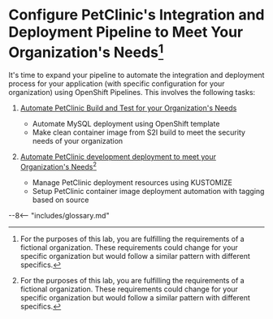 # Configure PetClinic's Integration and Deployment Pipeline to Meet Your Organization's Needs[^1]

It's time to expand your pipeline to automate the integration and deployment process for your application (with specific configuration for your organization) using OpenShift Pipelines. This involves the following tasks:

1. [Automate PetClinic Build and Test for your Organization's Needs](pipeline.md)

    - Automate MySQL deployment using OpenShift template
    - Make clean container image from S2I build to meet the security needs of your organization

2. [Automate PetClinic development deployment to meet your Organization's Needs](runpipeline.md)[^1]

    - Manage PetClinic deployment resources using KUSTOMIZE
    - Setup PetClinic container image deployment automation with tagging based on source

[^1]: For the purposes of this lab, you are fulfilling the requirements of a fictional organization. These requirements could change for your specific organization but would follow a similar pattern with different specifics.

--8<-- "includes/glossary.md"